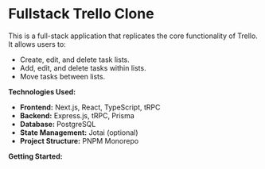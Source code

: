 # Fullstack Trello Clone 
This is a full-stack application that replicates the core functionality of Trello. It allows users to:

- Create, edit, and delete task lists.
- Add, edit, and delete tasks within lists.
- Move tasks between lists.

**Technologies Used:**

* **Frontend:** Next.js, React, TypeScript, tRPC
* **Backend:** Express.js, tRPC, Prisma
* **Database:** PostgreSQL
* **State Management:** Jotai (optional)
* **Project Structure:** PNPM Monorepo



**Getting Started:**
